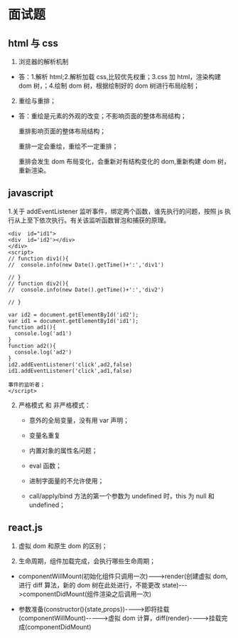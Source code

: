 # 面试题

## html 与 css

1. 浏览器的解析机制

- 答：1.解析 html;2.解析加载 css,比较优先权重；3.css 加 html，渲染构建 dom 树，；4.绘制 dom 树，根据绘制好的 dom 树进行布局绘制；

2. 重绘与重排；

- 答：重绘是元素的外观的改变；不影响页面的整体布局结构；

  重排影响页面的整体布局结构；

  重排一定会重绘，重绘不一定重排；

  重排会发生 dom 布局变化，会重新对有结构变化的 dom,重新构建 dom 树，重新渲染。

## javascript

1.关于 addEventListener 监听事件，绑定两个函数，谁先执行的问题，按照 js 执行从上至下依次执行。有关该监听函数冒泡和捕获的原理。

```
<div  id="id1">
<div  id='id2'></div>
</div>
<script>
// function div1(){
//  console.info(new Date().getTime()+':','div1')

// }
// function div2(){
//  console.info(new Date().getTime()+':','div2')

// }

var id2 = document.getElementById('id2');
var id1 = document.getElementById('id1');
function ad1(){
  console.log('ad1')
}
function ad2(){
  console.log('ad2')
}
id2.addEventListener('click',ad2,false)
id1.addEventListener('click',ad1,false)

事件的监听者；
</script>
```

2. 严格模式 和 非严格模式：

   - 意外的全局变量，没有用 var 声明；

   - 变量名重复

   - 内置对象的属性名问题；

   - eval 函数；

   - 进制字面量的不允许使用；

   - call/apply/bind 方法的第一个参数为 undefined 时，this 为 null 和 undefined；

## react.js

1. 虚拟 dom 和原生 dom 的区别；

2. 生命周期，组件加载完成，会执行哪些生命周期；

- componentWillMount(初始化组件只调用一次)--->render(创建虚拟 dom,进行 diff 算法，新的 dom 树在此处进行，不能更改 state)--->componentDidMount(组件渲染之后调用一次)

- 参数准备(constructor(){state,props})---->即将挂载(componentWillMount)----->虚拟 dom 计算，diff(render)---->挂载完成(componentDidMount)
